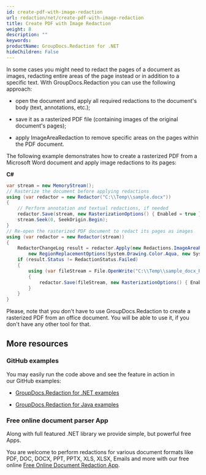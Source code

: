 ```yaml
---
id: create-pdf-with-image-redaction
url: redaction/net/create-pdf-with-image-redaction
title: Create PDF with Image Redaction
weight: 8
description: ""
keywords: 
productName: GroupDocs.Redaction for .NET
hideChildren: False
---
```


In some cases you might need to redact the pages of a document as images, redacting entire areas of the page instead or in addition to a specific text. With GroupDocs.Redaction you can use the following approach:  

*   open the document and apply all required redactions to the document's body (text, annotations, etc.);
    
*   save it as a rasterized PDF file (containing images of the original document's pages);
    
*   apply ImageAreaRedaction to remove specific areas on the pages within the PDF document.  
    
The following example demonstrates how to create a rasterized PDF from a Microsoft Word document and apply image redactions to its pages:

**C#**

```csharp
var stream = new MemoryStream();
// Rasterize the document before applying redactions
using (var redactor = new Redactor("C:\\Temp\\sample.docx"))
{
    // Perform annotation and textual redactions, if needed
    redactor.Save(stream, new RasterizationOptions() { Enabled = true });
    stream.Seek(0, SeekOrigin.Begin);
}
// Re-open the rasterized PDF document to redact its pages as images
using (var redactor = new Redactor(stream))
{
    RedactorChangeLog result = redactor.Apply(new Redactions.ImageAreaRedaction(new System.Drawing.Point(1160, 2375),
        new RegionReplacementOptions(System.Drawing.Color.Aqua, new System.Drawing.Size(1050, 720))));
    if (result.Status != RedactionStatus.Failed)
    {
        using (var fileStream = File.OpenWrite("C:\\Temp\\sample_docx_Raster.pdf"))
        {
            redactor.Save(fileStream, new RasterizationOptions() { Enabled = false });
        }
    }
}
```

Please, note that you don't have to use GroupDocs.Redaction to create a rasterized PDF from an office document. You will be able to use it, if you don't have any other tool for that.

## More resources

### GitHub examples

You may easily run the code above and see the feature in action in our GitHub examples:

*   [GroupDocs.Redaction for .NET examples](https://github.com/groupdocs-redaction/GroupDocs.Redaction-for-.NET)
    
*   [GroupDocs.Redaction for Java examples](https://github.com/groupdocs-redaction/GroupDocs.Redaction-for-Java)
    

### Free online document parser App

Along with full featured .NET library we provide simple, but powerful free Apps.

You are welcome to perform redactions for various document formats like PDF, DOC, DOCX, PPT, PPTX, XLS, XLSX, Emails and more with our free online [Free Online Document Redaction App](https://products.groupdocs.app/redaction).
